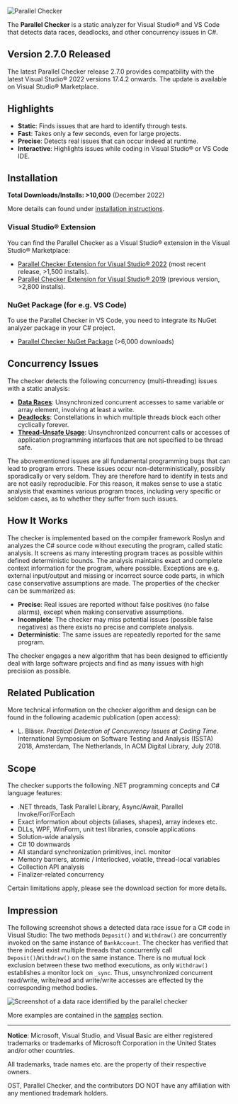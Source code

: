 ![Parallel Checker](https://user-images.githubusercontent.com/108720770/178002740-372e6ec2-fea4-4a5f-99e9-692e4bdf7520.png)

The **Parallel Checker** is a static analyzer for Visual Studio® and VS Code that detects data races, deadlocks, and other concurrency issues in C#.

## Version 2.7.0 Released
The latest Parallel Checker release 2.7.0 provides compatbility with the latest Visual Studio® 2022 versions 17.4.2 onwards. The update is available on Visual Studio® Marketplace.

## Highlights

* **Static**: Finds issues that are hard to identify through tests.
* **Fast**: Takes only a few seconds, even for large projects.
* **Precise**: Detects real issues that can occur indeed at runtime.
* **Interactive**: Highlights issues while coding in Visual Studio® or VS Code IDE.

## Installation

**Total Downloads/Installs: >10,000** (December 2022)

More details can found under [installation instructions](doc/Installation.md).

### Visual Studio® Extension
You can find the Parallel Checker as a Visual Studio® extension in the Visual Studio® Marketplace:

* [Parallel Checker Extension for Visual Studio® 2022](https://marketplace.visualstudio.com/items?itemName=LBHSR.ParallelChecker) (most recent release, >1,500 installs).
* [Parallel Checker Extension for Visual Studio® 2019](https://marketplace.visualstudio.com/items?itemName=LBHSR.HSRParallelCheckerforC7VS2017) (previous version, >2,800 installs).

### NuGet Package (for e.g. VS Code)
To use the Parallel Checker in VS Code, you need to integrate its NuGet analyzer package in your C# project. 

* [Parallel Checker NuGet Package](https://www.nuget.org/packages/ConcurrencyLab.ParallelChecker/) (>6,000 downloads) 

## Concurrency Issues

The checker detects the following concurrency (multi-threading) issues with a static analysis:

* **[Data Races](doc/DataRace.md)**: Unsynchronized concurrent accesses to same variable or array element, involving at least a write.
* **[Deadlocks](doc/Deadlock.md)**: Constellations in which multiple threads block each other cyclically forever.
* **[Thread-Unsafe Usage](doc/ThreadUnsafeUsage.md)**: Unsynchronized concurrent calls or accesses of application programming interfaces that are not specified to be thread safe.

The abovementioned issues are all fundamental programming bugs that can lead to program errors. These issues occur non-deterministically, possibly sporadically or very seldom. They are therefore hard to identify in tests and are not easily reproducible. For this reason, it makes sense to use a static analysis that examines various program traces, including very specific or seldom cases, as to whether they suffer from such issues.

## How It Works

The checker is implemented based on the compiler framework Roslyn and analyzes the C# source code without executing the program, called static analysis. It screens as many interesting program traces as possible within defined deterministic bounds. The analysis maintains exact and complete context information for the program, where possible. Exceptions are e.g. external input/output and missing or incorrect source code parts, in which case conservative assumptions are made. The properties of the checker can be summarized as:

* **Precise**: Real issues are reported without false positives (no false alarms), except when making conservative assumptions.
* **Incomplete**: The checker may miss potential issues (possible false negatives) as there exists no precise and complete analysis.
* **Deterministic**: The same issues are repeatedly reported for the same program.

The checker engages a new algorithm that has been designed to efficiently deal with large software projects and find as many issues with high precision as possible.

## Related Publication

More technical information on the checker algorithm and design can be found in the following academic publication (open access):

* L. Bläser. *Practical Detection of Concurrency Issues at Coding Time*. International Symposium on Software Testing and Analysis (ISSTA) 2018, Amsterdam, The Netherlands, In ACM Digital Library, July 2018.

## Scope

The checker supports the following .NET programming concepts and C# language features:

* .NET threads, Task Parallel Library, Async/Await, Parallel Invoke/For/ForEach
* Exact information about objects (aliases, shapes), array indexes etc.
* DLLs, WPF, WinForm, unit test libraries, console applications
* Solution-wide analysis
* C# 10 downwards
* All standard synchronization primitives, incl. monitor
* Memory barriers, atomic / Interlocked, volatile, thread-local variables
* Collection API analysis
* Finalizer-related concurrency

Certain limitations apply, please see the download section for more details.

## Impression

The following screenshot shows a detected data race issue for a C# code in Visual Studio: The two methods `Deposit()` and `Withdraw()` are concurrently invoked on the same instance of `BankAccount`. The checker has verified that there indeed exist multiple threads that concurrently call `Deposit()`/`Withdraw()` on the same instance. There is no mutual lock exclusion between these two method executions, as only `Withdraw()` establishes a monitor lock on `_sync`. Thus, unsynchronized concurrent read/write, write/read and write/write accesses are effected by the corresponding method bodies.

![Screenshot of a data race identified by the parallel checker](https://user-images.githubusercontent.com/108720770/177280283-8aacdbc4-7f37-4c37-b47b-6022f9e05f79.png)

More examples are contained in the [samples](doc/samples) section.

---

**Notice**: Microsoft, Visual Studio, and Visual Basic are either registered trademarks or trademarks of Microsoft Corporation in the United States and/or other countries.

All trademarks, trade names etc. are the property of their respective owners.

OST, Parallel Checker, and the contributors DO NOT have any affiliation with any mentioned trademark holders.
